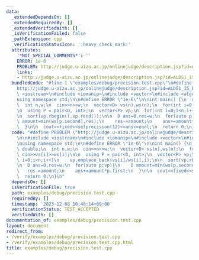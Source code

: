 ```yaml
---
data:
  _extendedDependsOn: []
  _extendedRequiredBy: []
  _extendedVerifiedWith: []
  _isVerificationFailed: false
  _pathExtension: cpp
  _verificationStatusIcon: ':heavy_check_mark:'
  attributes:
    '*NOT_SPECIAL_COMMENTS*': ''
    ERROR: 1e-6
    PROBLEM: http://judge.u-aizu.ac.jp/onlinejudge/description.jsp?id=ALDS1_15_B
    links:
    - http://judge.u-aizu.ac.jp/onlinejudge/description.jsp?id=ALDS1_15_B
  bundledCode: "#line 1 \"examples/debug/precision.test.cpp\"\n#define PROBLEM \"\
    http://judge.u-aizu.ac.jp/onlinejudge/description.jsp?id=ALDS1_15_B\"\n\n#include\
    \ <iostream>\n#include <iomanip>\n#include <vector>\n#include <algorithm>\n\n\
    using namespace std;\n\n#define ERROR \"1e-6\"\n\nint main() {\n  using D = double;\n\
    \  int n,w;\n  cin>>n>>w;\n  vector<D> vs(n),ws(n);\n  for(int i=0;i<n;i++) cin>>vs[i]>>ws[i];\n\
    \n  using P = pair<D, int>;\n  vector<P> vp;\n  for(int i=0;i<n;i++)\n    vp.emplace_back(vs[i]/ws[i],i);\n\
    \n  sort(vp.rbegin(),vp.rend());\n\n  D ans=0,res=w;\n  for(auto p:vp){\n    D\
    \ amount=min(ws[p.second],res);\n    res-=amount;\n    ans+=amount*p.first;\n\
    \  }\n\n  cout<<fixed<<setprecision(12)<<ans<<endl;\n  return 0;\n}\n"
  code: "#define PROBLEM \"http://judge.u-aizu.ac.jp/onlinejudge/description.jsp?id=ALDS1_15_B\"\
    \n\n#include <iostream>\n#include <iomanip>\n#include <vector>\n#include <algorithm>\n\
    \nusing namespace std;\n\n#define ERROR \"1e-6\"\n\nint main() {\n  using D =\
    \ double;\n  int n,w;\n  cin>>n>>w;\n  vector<D> vs(n),ws(n);\n  for(int i=0;i<n;i++)\
    \ cin>>vs[i]>>ws[i];\n\n  using P = pair<D, int>;\n  vector<P> vp;\n  for(int\
    \ i=0;i<n;i++)\n    vp.emplace_back(vs[i]/ws[i],i);\n\n  sort(vp.rbegin(),vp.rend());\n\
    \n  D ans=0,res=w;\n  for(auto p:vp){\n    D amount=min(ws[p.second],res);\n \
    \   res-=amount;\n    ans+=amount*p.first;\n  }\n\n  cout<<fixed<<setprecision(12)<<ans<<endl;\n\
    \  return 0;\n}\n"
  dependsOn: []
  isVerificationFile: true
  path: examples/debug/precision.test.cpp
  requiredBy: []
  timestamp: '2023-12-08 10:48:14+09:00'
  verificationStatus: TEST_ACCEPTED
  verifiedWith: []
documentation_of: examples/debug/precision.test.cpp
layout: document
redirect_from:
- /verify/examples/debug/precision.test.cpp
- /verify/examples/debug/precision.test.cpp.html
title: examples/debug/precision.test.cpp
---
```

